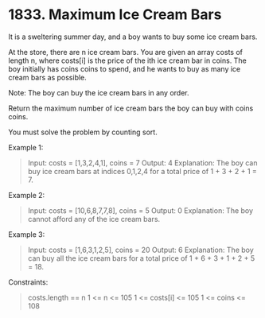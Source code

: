 # 1833. Maximum Ice Cream Bars

It is a sweltering summer day, and a boy wants to buy some ice cream bars.

At the store, there are n ice cream bars. You are given an array costs of length n, where costs[i] is the price of the ith ice cream bar in coins. The boy initially has coins coins to spend, and he wants to buy as many ice cream bars as possible. 

Note: The boy can buy the ice cream bars in any order.

Return the maximum number of ice cream bars the boy can buy with coins coins.

You must solve the problem by counting sort.

 

Example 1:

> Input: costs = [1,3,2,4,1], coins = 7
Output: 4
Explanation: The boy can buy ice cream bars at indices 0,1,2,4 for a total price of 1 + 3 + 2 + 1 = 7.

Example 2:

> Input: costs = [10,6,8,7,7,8], coins = 5
Output: 0
Explanation: The boy cannot afford any of the ice cream bars.

Example 3:

> Input: costs = [1,6,3,1,2,5], coins = 20
Output: 6
Explanation: The boy can buy all the ice cream bars for a total price of 1 + 6 + 3 + 1 + 2 + 5 = 18.
 

Constraints:

> costs.length == n
1 <= n <= 105
1 <= costs[i] <= 105
1 <= coins <= 108
